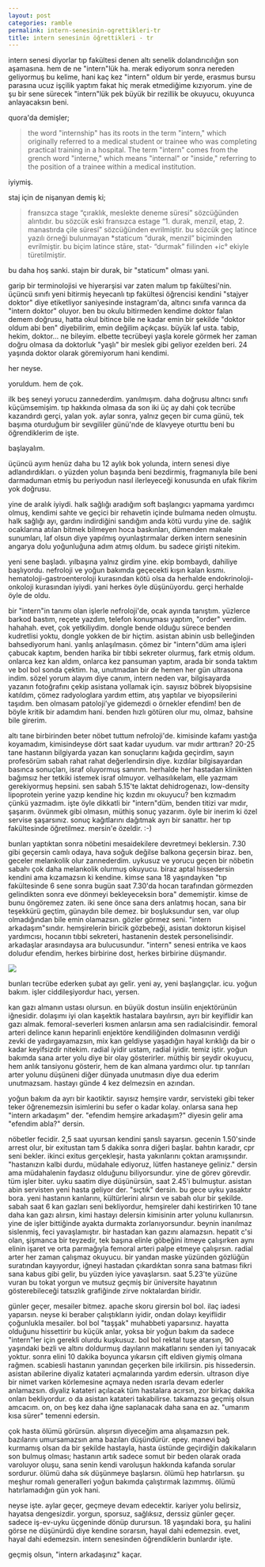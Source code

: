 ```yaml
---
layout: post
categories: ramble
permalink: intern-senesinin-ogrettikleri-tr
title: intern senesinin öğrettikleri - tr
---
```

intern senesi diyorlar tıp fakültesi denen altı senelik dolandırıcılığın son aşamasına. hem de ne "intern"lük ha. merak ediyorum sonra nereden geliyormuş bu kelime, hani kaç kez "intern" oldum bir yerde, erasmus bursu parasına ucuz işçilik yaptım fakat hiç merak etmediğime kızıyorum. yine de şu bir sene sürecek "intern"lük pek büyük bir rezillik be okuyucu, okuyunca anlayacaksın beni.

quora'da demişler;

> the word "internship" has its roots in the term "intern," which originally referred to a medical student or trainee who was completing practical training in a hospital. The term "intern" comes from the grench word "interne," which means "internal" or "inside," referring to the position of a trainee within a medical institution.

iyiymiş.

staj için de nişanyan demiş ki;

> fransızca stage “çıraklık, meslekte deneme süresi” sözcüğünden alıntıdır. bu sözcük eski fransızca estage “1. durak, menzil, etap, 2. manastırda çile süresi” sözcüğünden evrilmiştir. bu sözcük geç latince yazılı örneği bulunmayan *staticum “durak, menzil” biçiminden evrilmiştir. bu biçim latince stāre, stat- “durmak” fiilinden +ic° ekiyle türetilmiştir.

bu daha hoş sanki. stajın bir durak, bir "staticum" olması yani. 

garip bir terminolojisi ve hiyerarşisi var zaten malum tıp fakültesi'nin. üçüncü sınıfı yeni bitirmiş heyecanlı tıp fakültesi öğrencisi kendini "stajyer doktor" diye etiketliyor saniyesinde instagram'da, altıncı sınıfa varınca da "intern doktor" oluyor. ben bu okulu bitirmeden kendime doktor falan demem doğrusu, hatta okul bitince bile ne kadar emin bir şekilde "doktor oldum abi ben" diyebilirim, emin değilim açıkçası. büyük laf usta. tabip, hekim, doktor... ne bileyim. elbette tecrübeyi yaşla korele görmek her zaman doğru olmasa da doktorluk "yaşlı" bir meslek gibi geliyor ezelden beri. 24 yaşında doktor olarak göremiyorum hani kendimi. 

her neyse.

yoruldum. hem de çok.

ilk beş seneyi yorucu zannederdim. yanılmışım. daha doğrusu altıncı sınıfı küçümsemişim. tıp hakkında olmasa da son iki üç ay dahi çok tecrübe kazandırdı gerçi, yalan yok. aylar sonra, yalnız geçen bir cuma günü, tek başıma oturduğum bir sevgililer günü'nde de klavyeye oturttu beni bu öğrendiklerim de işte.

başlayalım.

üçüncü ayım henüz daha bu 12 aylık bok yolunda, intern senesi diye adlandırdıkları. o yüzden yolun başında beni bezdirmiş, fragmanıyla bile beni darmaduman etmiş bu periyodun nasıl ilerleyeceği konusunda en ufak fikrim yok doğrusu. 

yine de aralık iyiydi. halk sağlığı aradığım soft başlangıcı yapmama yardımcı olmuş, kendimi sahte ve geçici bir rehavetin içinde bulmama neden olmuştu. halk sağlığı ayı, gardını indirdiğini sandığım anda kötü vurdu yine de. sağlık ocaklarına atılan bitmek bilmeyen hoca baskınları, dümenden makale sunumları, laf olsun diye yapılmış oyunlaştırmalar derken intern senesinin angarya dolu yoğunluğuna adım atmış oldum. bu sadece girişti nitekim.

yeni sene başladı. yılbaşına yalnız girdim yine. ekip bombaydı, dahiliye başlıyordu. nefroloji ve yoğun bakımda geçecekti kışın kalan kısmı. hematoloji-gastroenteroloji kurasından kötü olsa da herhalde endokrinoloji-onkoloji kurasından iyiydi. yani herkes öyle düşünüyordu. gerçi herhalde öyle de oldu. 

bir "intern"in tanımı olan işlerle nefroloji'de, ocak ayında tanıştım. yüzlerce barkod bastım, reçete yazdım, telefon konuşması yaptım, "order" verdim. hahahah. evet, çok yetkiliydim. dongle bende olduğu sürece benden kudretlisi yoktu, dongle yokken de bir hiçtim. asistan abinin usb belleğinden bahsediyorum hani. yanlış anlaşılmasın. çömez bir "intern"düm ama işleri çabucak kaptım, benden harika bir tıbbi sekreter olurmuş, fark etmiş oldum. onlarca kez kan aldım, onlarca kez pansuman yaptım, arada bir sonda taktım ve bol bol sonda çektim. ha, unutmadan bir de hemen her gün ultrasona indim. sözel yorum alayım diye canım, intern neden var, bilgisayarda yazanın fotoğrafını çekip asistana yollamak için. sayısız böbrek biyopsisine katıldım, çömez radyologlara yardım ettim, atış yaptılar ve biyopsilerini taşıdım. ben olmasam patoloji'ye gidemezdi o örnekler efendim! ben de böyle kritik bir adamdım hani. benden hızlı götüren olur mu, olmaz, bahsine bile girerim.

altı tane birbirinden beter nöbet tuttum nefroloji'de. kimisinde kafamı yastığa koyamadım, kimisindeyse dört saat kadar uyudum. var mıdır arttıran? 20-25 tane hastanın bilgiyarda yazan kan sonuçlarını kağıda geçirdim, sayın profesörüm sabah rahat rahat değerlendirsin diye. kızdılar bilgisayardan basınca sonuçları, israf oluyormuş sanırım. herhalde her hastadan klinikten bağımsız her tetkiki istemek israf olmuyor. velhasılıkelam, elle yazmam gerekiyormuş hepsini. sen sabah 5.15'te laktat dehidrogenazı, low-density lipoprotein yerine yazıp kendine hiç kızdın mı okuyucu? ben kızmadım çünkü yazmadım. işte öyle dikkatli bir "intern"düm, benden titizi var mıdır, şaşarım. övünmek gibi olmasın, müthiş sonuç yazarım. öyle bir inerim ki özel servise şaşarsınız. sonuç kağıtlarını dağıtmak ayrı bir sanattır. her tıp fakültesinde öğretilmez. mersin'e özeldir. :-)

bunları yaptıktan sonra nöbetini mesaidekilere devretmeyi beklersin. 7.30 gibi geçersin camlı odaya, hava soğuk değilse balkona geçersin biraz. ben, geceler melankolik olur zannederdim. uykusuz ve yorucu geçen bir nöbetin sabahı çok daha melankolik olurmuş okuyucu. biraz aptal hissedersin kendini ama kızamazsın ki kendine. kimse sana 18 yaşındayken "tıp fakültesinde 6 sene sonra bugün saat 7.30'da hocan tarafından görmezden gelindikten sonra eve dönmeyi bekleyeceksin bora" dememiştir. kimse de bunu öngöremez zaten. iki sene önce sana ders anlatmış hocan, sana bir teşekkürü geçtim, günaydın bile demez. bir boşluksundur sen, var olup olmadığından bile emin olamazsın. gözler görmez seni. "intern arkadaşım"sındır. hemşirelerin biricik gözbebeği, asistan doktorun kişisel yardımcısı, hocanın tıbbi sekreteri, hastanenin destek personelisindir. arkadaşlar arasındaysa ara bulucusundur. "intern" senesi entrika ve kaos doludur efendim, herkes birbirine dost, herkes birbirine düşmandır.

![]({{site.baseurl}}/images/icu.jpg)

bunları tecrübe ederken şubat ayı gelir. yeni ay, yeni başlangıçlar. icu. yoğun bakım. işler ciddileşiyordur hacı, yersen.

kan gazı almanın ustası olursun. en büyük dostun insülin enjektörünün iğnesidir. dolaşımı iyi olan kaşektik hastalara bayılırsın, ayrı bir keyiflidir kan gazı almak. femoral-severleri kısmen anlarsın ama sen radialcisindir. femoral arteri delince kanın heparinli enjektöre kendiliğinden dolmasının verdiği zevki de yadırgayamazsın, mix kan geldiyse yaşadığın hayal kırıklığı da bir o kadar keyifsizdir nitekim. radial iyidir ustam, radial iyidir. temiz iştir. yoğun bakımda sana arter yolu diye bir olay gösterirler. müthiş bir şeydir okuyucu, hem anlık tansiyonu gösterir, hem de kan almana yardımcı olur. tıp tanrıları arter yolunu düşüneni diğer dünyada unutmasın diye dua ederim unutmazsam. hastayı günde 4 kez delmezsin en azından. 

yoğun bakım da ayrı bir kaotiktir. sayısız hemşire vardır, servisteki gibi teker teker öğrenemezsin isimlerini bu sefer o kadar kolay. onlarsa sana hep "intern arkadaşım" der. "efendim hemşire arkadaşım?" diyesin gelir ama "efendim abla?" dersin. 

nöbetler fecidir. 2,5 saat uyursan kendini şanslı sayarsın. gecenin 1.50'sinde arrest olur, bir exitustan tam 5 dakika sonra diğeri başlar. bahtın karadır, cpr seni bekler. ikinci exitus gerçekleşir, hasta yakınlarını çoktan aramışsındır. "hastanızın kalbi durdu, müdahale ediyoruz, lütfen hastaneye geliniz." dersin ama müdahalenin faydasız olduğunu biliyorsundur. yine de görev görevdir. tüm işler biter. uyku saatim diye düşünürsün, saat 2.45'i bulmuştur. asistan abin servisten yeni hasta geliyor der. "sıçtık" dersin. bu gece uyku yasaktır bora. yeni hastanın kanlarını, kültürlerini alırsın ve sabah olur bir şekilde. sabah saat 6 kan gazları seni bekliyordur, hemşireler dahi kestirirken 10 tane daha kan gazı alırsın, kimi hastayı delersin kimisinin arter yolunu kullanırsın. yine de işler bittiğinde ayakta durmakta zorlanıyorsundur. beynin inanılmaz sislenmiş, feci yavaşlamıştır. bir hastadan kan gazını alamazsın. hepatit c'si olan, şişmanca bir teyzedir, tek başına elinle göbeğini itmeye çalışırken aynı elinin işaret ve orta parmağıyla femoral arteri palpe etmeye çalışırsın. radial arter her zaman çalışmaz okuyucu. bir yandan maske yüzünden gözlüğün suratından kayıyordur, iğneyi hastadan çıkardıktan sonra sana batması fikri sana kabus gibi gelir, bu yüzden iyice yavaşlarsın. saat 5.23'te yüzüne vuran bu tokat yorgun ve mutsuz geçmiş bir üniversite hayatının gösterebileceği tatsızlık grafiğinde zirve noktalardan biridir. 

günler geçer, mesailer bitmez. apache skoru girersin bol bol. ilaç iadesi yaparsın. neyse ki beraber çalıştıkların iyidir, ondan dolayı keyiflidir çoğunlukla mesailer. bol bol "taşşak" muhabbeti yaparsınız. hayatta olduğunu hissettirir bu küçük anlar, yoksa bir yoğun bakım da sadece "intern"ler için gerekli olurdu kuşkusuz. bol bol rektal tuşe atarsın, 90 yaşındaki bezli ve altını doldurmuş dayıların makatlarını senden iyi tanıyacak yoktur. sonra elini 10 dakika boyunca yıkarsın çift eldiven giymiş olmana rağmen. scabiesli hastanın yanından geçerken bile irkilirsin. pis hissedersin. asistan abilerine diyaliz katateri açmalarında yardım edersin. ultrason diye bir nimet varken körlemesine açmaya neden ısrarla devam ederler anlamazsın. diyaliz katateri açılacak tüm hastalara acırsın, zor birkaç dakika onları bekliyordur. o da asistan katateri takabilirse. takamazsa geçmiş olsun amcacım. on, on beş kez daha iğne saplanacak daha sana en az. "umarım kısa sürer" temenni edersin.

çok hasta ölümü görürsün. alışırsın diyeceğim ama alışamazsın pek. bazılarını umursamazsın ama bazıları düşündürür. epey. manevi bağ kurmamış olsan da bir şekilde hastayla, hasta üstünde geçirdiğin dakikaların son bulmuş olması; hastanın artık sadece somut bir beden olarak orada varoluyor oluşu, sana senin kendi varoluşun hakkında kafanda sorular sordurur. ölümü daha sık düşünmeye başlarsın. ölümü hep hatırlarsın. şu meşhur romalı generalleri yoğun bakımda çalıştırmak lazımmış. ölümü hatırlamadığın gün yok hani.

neyse işte. aylar geçer, geçmeye devam edecektir. kariyer yolu belirsiz, hayatsa dengesizdir. yorgun, sporsuz, sağlıksız, derssiz günler geçer. sadece iş-ev-uyku üçgeninde dönüp durursun. 18 yaşındaki bora, şu halini görse ne düşünürdü diye kendine sorarsın, hayal dahi edemezsin. evet, hayal dahi edemezsin. intern senesinden öğrendiklerin bunlardır işte.

geçmiş olsun, "intern arkadaşınız" kaçar.
